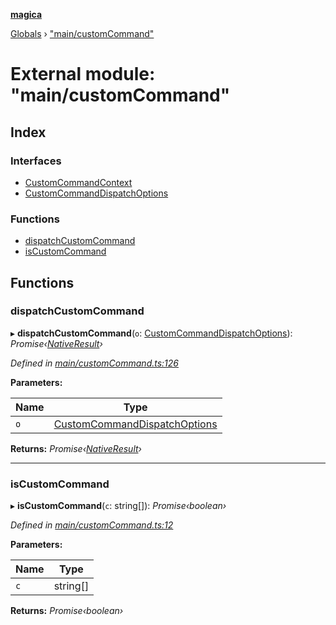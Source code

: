 **[magica](../README.md)**

[Globals](../README.md) › ["main/customCommand"](_main_customcommand_.md)

# External module: "main/customCommand"

## Index

### Interfaces

* [CustomCommandContext](../interfaces/_main_customcommand_.customcommandcontext.md)
* [CustomCommandDispatchOptions](../interfaces/_main_customcommand_.customcommanddispatchoptions.md)

### Functions

* [dispatchCustomCommand](_main_customcommand_.md#dispatchcustomcommand)
* [isCustomCommand](_main_customcommand_.md#iscustomcommand)

## Functions

###  dispatchCustomCommand

▸ **dispatchCustomCommand**(`o`: [CustomCommandDispatchOptions](../interfaces/_main_customcommand_.customcommanddispatchoptions.md)): *Promise‹[NativeResult](../interfaces/_imagemagick_createmain_.nativeresult.md)›*

*Defined in [main/customCommand.ts:126](https://github.com/cancerberoSgx/magica/blob/06c5192/src/main/customCommand.ts#L126)*

**Parameters:**

Name | Type |
------ | ------ |
`o` | [CustomCommandDispatchOptions](../interfaces/_main_customcommand_.customcommanddispatchoptions.md) |

**Returns:** *Promise‹[NativeResult](../interfaces/_imagemagick_createmain_.nativeresult.md)›*

___

###  isCustomCommand

▸ **isCustomCommand**(`c`: string[]): *Promise‹boolean›*

*Defined in [main/customCommand.ts:12](https://github.com/cancerberoSgx/magica/blob/06c5192/src/main/customCommand.ts#L12)*

**Parameters:**

Name | Type |
------ | ------ |
`c` | string[] |

**Returns:** *Promise‹boolean›*